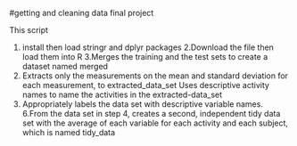 #getting and cleaning data final project

This script
1. install then load stringr and dplyr packages
2.Download the file then load them into R
3.Merges the training and the test sets to create a dataset named merged
4. Extracts only the measurements on the mean and standard deviation for each measurement, to extracted_data_set
Uses descriptive activity names to name the activities in the extracted-data_set
5. Appropriately labels the data set with descriptive variable names.
6.From the data set in step 4, creates a second, independent tidy data set with the average of each variable for each activity and each subject, which is named tidy_data
